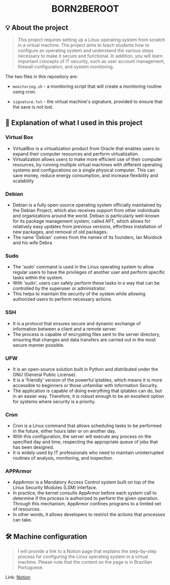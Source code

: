 <h1 align=center>
  <strong> BORN2BEROOT </strong>
</h1>

## 💡 About the project
> This project requires setting up a Linux operating system from scratch in a virtual machine. The project aims to teach students how to configure an operating system and understand the various steps necessary to make it secure and functional. In addition, you will learn important concepts of IT security, such as user account management, firewall configuration, and system monitoring.

The two files in this repository are:
- `monitoring.sh` - a monitoring script that will create a monitoring routine using cron.

- `signature.txt` - the virtual machine's signature, provided to ensure that the save is not lost.

## 📝 Explanation of what I used in this project

### Virtual Box
- VirtualBox is a virtualization product from Oracle that enables users to expand their computer resources and perform virtualization.
- Virtualization allows users to make more efficient use of their computer resources, by running multiple virtual machines with different operating systems and configurations on a single physical computer. This can save money, reduce energy consumption, and increase flexibility and scalability
### Debian
- Debian is a fully open-source operating system officially maintained by the Debian Project, which also receives support from other individuals and organizations around the world. Debian is particularly well-known for its package management system, called APT, which allows for relatively easy updates from previous versions, effortless installation of new packages, and removal of old packages.
- The name 'Debian' comes from the names of its founders, Ian Murdock and his wife Debra
### Sudo
- The 'sudo' command is used in the Linux operating system to allow regular users to have the privileges of another user and perform specific tasks within the system.
- With 'sudo', users can safely perform these tasks in a way that can be controlled by the superuser or administrator.
- This helps to maintain the security of the system while allowing authorized users to perform necessary actions.
### SSH
- It is a protocol that ensures secure and dynamic exchange of information between a client and a remote server.
- The process is capable of encrypting files sent to the server directory, ensuring that changes and data transfers are carried out in the most secure manner possible.
### UFW
- It is an open-source solution built in Python and distributed under the GNU (General Public License).
- It is a 'friendly' version of the powerful iptables, which means it is more accessible to beginners or those unfamiliar with Information Security.
- The application is capable of doing everything that iptables can do, but in an easier way. Therefore, it is robust enough to be an excellent option for systems where security is a priority.
### Cron
- Cron is a Linux command that allows scheduling tasks to be performed in the future, either hours later or on another day.
- With this configuration, the server will execute any process on the specified day and time, respecting the appropriate queue of jobs that has been designed.
- It is widely used by IT professionals who need to maintain uninterrupted routines of analysis, monitoring, and inspection.
### APPArmor
- AppArmor is a Mandatory Access Control system built on top of the Linux Security Modules (LSM) interface.
- In practice, the kernel consults AppArmor before each system call to determine if the process is authorized to perform the given operation. Through this mechanism, AppArmor confines programs to a limited set of resources.
- In other words, it allows developers to restrict the actions that processes can take.

## 🛠️ Machine configuration
> I will provide a link to a Notion page that explains the step-by-step process for configuring the Linux operating system in a virtual machine. Please note that the content on the page is in Brazilian Portuguese.

Link: [Notion](https://valuable-fright-9e7.notion.site/Instala-o-e-configura-o-8892133a43df498e8a977fca31e36d30)
